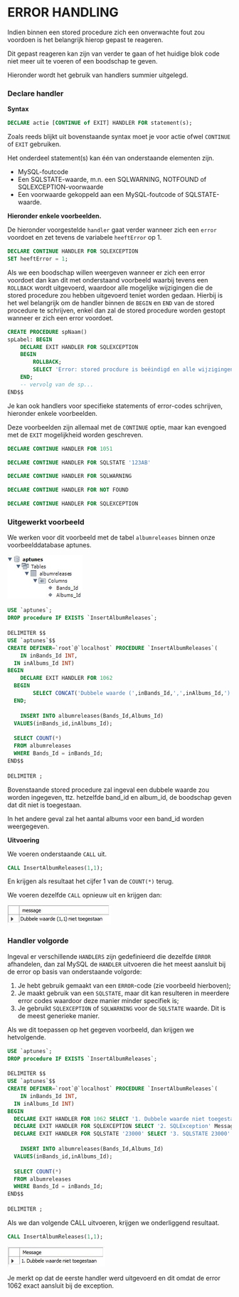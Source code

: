 # ERROR HANDLING

Indien binnen een stored procedure zich een onverwachte fout zou voordoen is het belangrijk hierop gepast te reageren. 

Dit gepast reageren kan zijn van verder te gaan of het huidige blok code niet meer uit te voeren of een boodschap te geven.

Hieronder wordt het gebruik van handlers summier uitgelegd.

### Declare handler

**Syntax**

```sql
DECLARE actie [CONTINUE of EXIT] HANDLER FOR statement(s);
```

Zoals reeds blijkt uit bovenstaande syntax moet je voor actie ofwel `CONTINUE` of `EXIT` gebruiken.

Het onderdeel statement\(s\) kan één van onderstaande elementen zijn.

* MySQL-foutcode
* Een SQLSTATE-waarde, m.n. een SQLWARNING, NOTFOUND of SQLEXCEPTION-voorwaarde 
* Een voorwaarde gekoppeld aan een MySQL-foutcode of SQLSTATE-waarde.

**Hieronder enkele voorbeelden.**

De hieronder voorgestelde `handler` gaat verder wanneer zich een `error` voordoet en zet tevens de variabele `heeftError` op 1.

```sql
DECLARE CONTINUE HANDLER FOR SQLEXCEPTION 
SET heeftError = 1;
```

Als we een boodschap willen weergeven wanneer er zich een error voordoet dan kan dit met onderstaand voorbeeld waarbij tevens een `ROLLBACK` wordt uitgevoerd, waardoor alle mogelijke wijzigingen die de stored procedure zou hebben uitgevoerd teniet worden gedaan. Hierbij is het wel belangrijk om de  handler binnen de `BEGIN` en `END` van de stored procedure te schrijven, enkel dan zal de stored procedure worden gestopt wanneer er zich een error voordoet.

```sql
CREATE PROCEDURE spNaam()
spLabel: BEGIN
    DECLARE EXIT HANDLER FOR SQLEXCEPTION
    BEGIN
        ROLLBACK;
        SELECT 'Error: stored procdure is beëindigd en alle wijzigingen zijn ongedaan gemaakt.';
    END;
    -- vervolg van de sp...
END$$
```

Je kan ook handlers voor specifieke statements of error-codes schrijven, hieronder enkele voorbeelden.

Deze voorbeelden zijn allemaal met de `CONTINUE` optie, maar kan evengoed met de `EXIT` mogelijkheid worden geschreven.

```sql
DECLARE CONTINUE HANDLER FOR 1051
```

```sql
DECLARE CONTINUE HANDLER FOR SQLSTATE '123AB'
```

```sql
DECLARE CONTINUE HANDLER FOR SQLWARNING
```

```sql
DECLARE CONTINUE HANDLER FOR NOT FOUND
```

```sql
DECLARE CONTINUE HANDLER FOR SQLEXCEPTION
```

### Uitgewerkt voorbeeld

We werken voor dit voorbeeld met de tabel `albumreleases` binnen onze voorbeelddatabase aptunes. 

![](../../.gitbook/assets/sp_errorhandling1.JPG)

```sql
USE `aptunes`;
DROP procedure IF EXISTS `InsertAlbumReleases`;

DELIMITER $$
USE `aptunes`$$
CREATE DEFINER=`root`@`localhost` PROCEDURE `InsertAlbumReleases`(
	IN inBands_Id INT,
  IN inAlbums_Id INT)
BEGIN
	DECLARE EXIT HANDLER FOR 1062
  BEGIN
		SELECT CONCAT('Dubbele waarde (',inBands_Id,',',inAlbums_Id,') niet toegestaan') AS message;
  END;

	INSERT INTO albumreleases(Bands_Id,Albums_Id)
  VALUES(inBands_id,inAlbums_Id);
    
  SELECT COUNT(*)
  FROM albumreleases
  WHERE Bands_Id = inBands_Id;
END$$

DELIMITER ;
```

Bovenstaande stored procedure zal ingeval een dubbele waarde zou worden ingegeven, ttz. hetzelfde band\_id en album\_id, de boodschap geven dat dit niet is toegestaan.

In het andere geval zal het aantal albums voor een band\_id worden weergegeven.

**Uitvoering**

We voeren onderstaande `CALL` uit.

```sql
CALL InsertAlbumReleases(1,1);
```

En krijgen als resultaat het cijfer 1 van de `COUNT(*)` terug.

We voeren dezelfde `CALL` opnieuw uit en krijgen dan:

![](../../.gitbook/assets/sp_errorhandling2.JPG)

### Handler volgorde

Ingeval er verschillende `HANDLERS` zijn gedefinieerd die dezelfde `ERROR` afhandelen, dan zal MySQL de `HANDLER` uitvoeren die het meest aansluit bij de error op basis van onderstaande volgorde:

1. Je hebt gebruik gemaakt van een `ERROR`-code \(zie voorbeeld hierboven\);
2. Je maakt gebruik van een `SQLSTATE`, maar dit kan resulteren in meerdere error codes waardoor deze manier minder specifiek is;
3. Je gebruikt `SQLEXCEPTION` of `SQLWARNING` voor de `SQLSTATE` waarde. Dit is de meest generieke manier.

Als we dit toepassen op het gegeven voorbeeld, dan krijgen we hetvolgende.

```sql
USE `aptunes`;
DROP procedure IF EXISTS `InsertAlbumReleases`;

DELIMITER $$
USE `aptunes`$$
CREATE DEFINER=`root`@`localhost` PROCEDURE `InsertAlbumReleases`(
	IN inBands_Id INT,
  IN inAlbums_Id INT)
BEGIN
  DECLARE EXIT HANDLER FOR 1062 SELECT '1. Dubbele waarde niet toegestaan' Message; 
  DECLARE EXIT HANDLER FOR SQLEXCEPTION SELECT '2. SQLException' Message; 
  DECLARE EXIT HANDLER FOR SQLSTATE '23000' SELECT '3. SQLSTATE 23000' ErrorCode;
	
	INSERT INTO albumreleases(Bands_Id,Albums_Id)
  VALUES(inBands_id,inAlbums_Id);
    
  SELECT COUNT(*)
  FROM albumreleases
  WHERE Bands_Id = inBands_Id;
END$$

DELIMITER ;
```

Als we dan volgende CALL uitvoeren, krijgen we onderliggend resultaat.

```sql
CALL InsertAlbumReleases(1,1);
```

![](../../.gitbook/assets/sp_errorhandling3.JPG)

Je merkt op dat de eerste handler werd uitgevoerd en dit omdat de error 1062 exact aansluit bij de exception.







